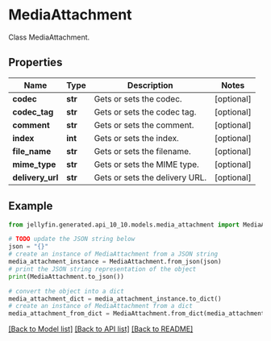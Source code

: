 # MediaAttachment

Class MediaAttachment.

## Properties

Name | Type | Description | Notes
------------ | ------------- | ------------- | -------------
**codec** | **str** | Gets or sets the codec. | [optional] 
**codec_tag** | **str** | Gets or sets the codec tag. | [optional] 
**comment** | **str** | Gets or sets the comment. | [optional] 
**index** | **int** | Gets or sets the index. | [optional] 
**file_name** | **str** | Gets or sets the filename. | [optional] 
**mime_type** | **str** | Gets or sets the MIME type. | [optional] 
**delivery_url** | **str** | Gets or sets the delivery URL. | [optional] 

## Example

```python
from jellyfin.generated.api_10_10.models.media_attachment import MediaAttachment

# TODO update the JSON string below
json = "{}"
# create an instance of MediaAttachment from a JSON string
media_attachment_instance = MediaAttachment.from_json(json)
# print the JSON string representation of the object
print(MediaAttachment.to_json())

# convert the object into a dict
media_attachment_dict = media_attachment_instance.to_dict()
# create an instance of MediaAttachment from a dict
media_attachment_from_dict = MediaAttachment.from_dict(media_attachment_dict)
```
[[Back to Model list]](../README.md#documentation-for-models) [[Back to API list]](../README.md#documentation-for-api-endpoints) [[Back to README]](../README.md)


